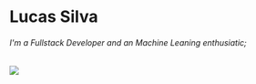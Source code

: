 # Lucas Silva

###### I'm a Fullstack Developer and an Machine Leaning enthusiatic;

<div style="align: center">
  <a href="https://www.linkedin.com/in/lucassmsilva/" target="_blank"><img src="https://img.shields.io/badge/-LinkedIn-%230077B5?style=for-the-badge&logo=linkedin&logoColor=white" target="_blank"></a> 
</div>
